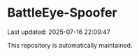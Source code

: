 # BattleEye-Spoofer

Last updated: 2025-07-16 22:09:47

This repository is automatically maintained.
